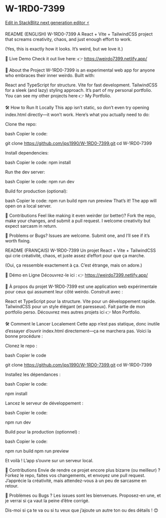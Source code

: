 # W-1RD0-7399

[Edit in StackBlitz next generation editor ⚡️](https://stackblitz.com/~/github.com/jps1990/W-1RD0-7399)

README (ENGLISH)
W-1RD0-7399
A React + Vite + TailwindCSS project that screams creativity, chaos, and just enough effort to work.


(Yes, this is exactly how it looks. It’s weird, but we love it.)

🚀 Live Demo
Check it out live here: 👉 https://weirdo7399.netlify.app/

📖 About the Project
W-1RD0-7399 is an experimental web app for anyone who embraces their inner weirdo. Built with:

React and TypeScript for structure.
Vite for fast development.
TailwindCSS for a sleek (and lazy) styling approach.
It’s part of my personal portfolio. You can see my other projects here 👉 My Portfolio.

🛠 How to Run It Locally
This app isn’t static, so don’t even try opening index.html directly—it won’t work. Here’s what you actually need to do:

Clone the repo:

bash
Copier le code:

git clone https://github.com/jps1990/W-1RD0-7399.git
cd W-1RD0-7399

Install dependencies:

bash
Copier le code:
npm install

Run the dev server:

bash
Copier le code:
npm run dev

Build for production (optional):

bash
Copier le code:
npm run build
npm run preview
That’s it! The app will open on a local server.

🤝 Contributions
Feel like making it even weirder (or better)? Fork the repo, make your changes, and submit a pull request. I welcome creativity but expect sarcasm in return.

🧙 Problems or Bugs?
Issues are welcome. Submit one, and I’ll see if it’s worth fixing.

README (FRANÇAIS)
W-1RD0-7399
Un projet React + Vite + TailwindCSS qui crie créativité, chaos, et juste assez d’effort pour que ça marche.


(Oui, ça ressemble exactement à ça. C’est étrange, mais on adore.)

🚀 Démo en Ligne
Découvrez-le ici : 👉 https://weirdo7399.netlify.app/

📖 À propos du projet
W-1RD0-7399 est une application web expérimentale pour ceux qui assument leur côté weirdo. Construit avec :

React et TypeScript pour la structure.
Vite pour un développement rapide.
TailwindCSS pour un style élégant (et paresseux).
Fait partie de mon portfolio perso. Découvrez mes autres projets ici 👉 Mon Portfolio.

🛠 Comment le Lancer Localement
Cette app n’est pas statique, donc inutile d’essayer d’ouvrir index.html directement—ça ne marchera pas. Voici la bonne procédure :

Clonez le repo :

bash
Copier le code

git clone https://github.com/jps1990/W-1RD0-7399.git
cd W-1RD0-7399


Installez les dépendances :

bash
Copier le code:

npm install


Lancez le serveur de développement :

bash
Copier le code:

npm run dev


Build pour la production (optionnel) :

bash
Copier le code:

npm run build
npm run preview


Et voilà ! L’app s’ouvre sur un serveur local.

🤝 Contributions
Envie de rendre ce projet encore plus bizarre (ou meilleur) ? Forkez le repo, faites vos changements, et envoyez une pull request. J’apprécie la créativité, mais attendez-vous à un peu de sarcasme en retour.

🧙 Problèmes ou Bugs ?
Les issues sont les bienvenues. Proposez-en une, et je verrai si ça vaut la peine d’être corrigé.

Dis-moi si ça te va ou si tu veux que j’ajoute un autre ton ou des détails ! 😊






